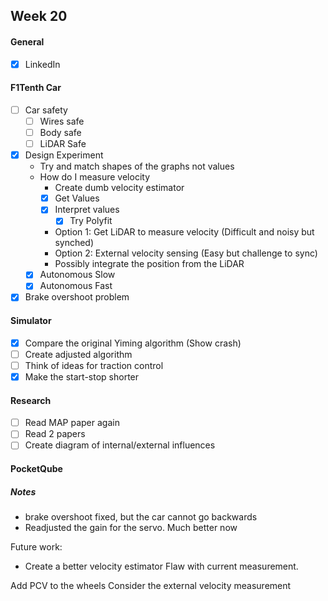 ## Week 20

#### General

- [x] LinkedIn

#### F1Tenth Car

- [ ] Car safety
	- [ ] Wires safe
	- [ ] Body safe
	- [ ] LiDAR Safe
- [x] Design Experiment
	- Try and match shapes of the graphs not values
	- How do I measure velocity
		- Create dumb velocity estimator
		- [x] Get Values
		- [x] Interpret values
			- [x] Try Polyfit
		- Option 1: Get LiDAR to measure velocity (Difficult and noisy but synched)
		- Option 2: External velocity sensing (Easy but challenge to sync)
		- Possibly integrate the position from the LiDAR
	- [x] Autonomous Slow
	- [x] Autonomous Fast
- [x] Brake overshoot problem

#### Simulator

- [x] Compare the original Yiming algorithm (Show crash)
- [ ] Create adjusted algorithm
- [ ] Think of ideas for traction control
- [x] Make the start-stop shorter

#### Research

- [ ] Read MAP paper again
- [ ] Read 2 papers
- [ ] Create diagram of internal/external influences
#### PocketQube

##### Notes
- brake overshoot fixed, but the car cannot go backwards
- Readjusted the gain for the servo. Much better now

Future work:
- Create a better velocity estimator
Flaw with current measurement.

Add PCV to the wheels
Consider the external velocity measurement